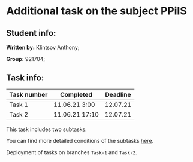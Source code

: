 # Additional task on the subject PPiIS

## Student info:

**Written by:** Klintsov Anthony;

**Group:** 921704;

## Task info:

| Task number   | Completed     | Deadline   |
|---------------|---------------|------------|
|   Task 1      | 11.06.21 3:00 | 12.07.21   |
|    Task 2     | 11.06.21 17:10|  12.07.21  |

This task includes two subtasks. 

You can find more detailed conditions of the subtasks [here](https://docs.google.com/document/d/1c94eMwX-IsfDYGBTLV2Z0-FnpXitl0h3AHZ1XSy-SDU/edit).

Deployment of tasks on branches `Task-1` and `Task-2`.
